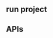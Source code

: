 ## run project

<!-- npm install -->
<!-- npm run dev -->
<!-- I have used express-validator to validate user input -->

## APIs

<!-- api: Signup API
method: POST
route: /api/users/signup
body: firstName, lastName, email, password, role

api: Login API
method: POST
route: /api/users/login
body: email, password
desc: it will create jwt token which will directly update token in variable "token" whenever api request will send in "postman" as i have written script

api: Get Users API
method: GET
route: /api/users?search=keyword

api: Update multiple users
method: PUT
route: /api/users/update-many
body: filter(any condition eg.lastName:"patel"),updateData
desc: batch updates on multiple users at once with the same data.

api: bulk update users
method: PUT
route: /api/users/bulk-update
body: updates(array)

- eg. {
  "updates": [
  {
  "userId": "66c076d3abe7917039023c2c",
  "data": {
  "firstName": "jinal N",
  "lastName": "Patel"
  }
  },
  {
  "userId": "66c06864ee90e1a050003cfc",
  "data": {
  "lastName": "Patel"
  }
  }
  ]
  }
  desc: updates multiple users data.

api: Check Access Module
method: POST
route: /api/users/check-access
body: userId, moduleName
desc: it will return boolean weather it has access or not

api: Create Role
method: POST
route: /api/roles
body: roleName,accessModules
desc: to create a role

api: list all roles
method: get
route: /api/roles?search=keyword

api: Update access module
method: PATCH
route: /api/roles/update-access/:roleId
body: newModule(pass modules in array)
desc: Update access modules for a role

api: Remove access module
method: POST
route: /api/roles/remove-access/:roleId
body: moduleToRemove(pass module name in string)
desc: remove specified access module from a role -->
